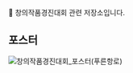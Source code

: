 🎉 창의작품경진대회 관련 저장소입니다.

포스터
-----
![창의작품경진대회_포스터(푸른항로)](https://github.com/user-attachments/assets/e0752afc-0a39-4368-8726-0e9318a1d994)
